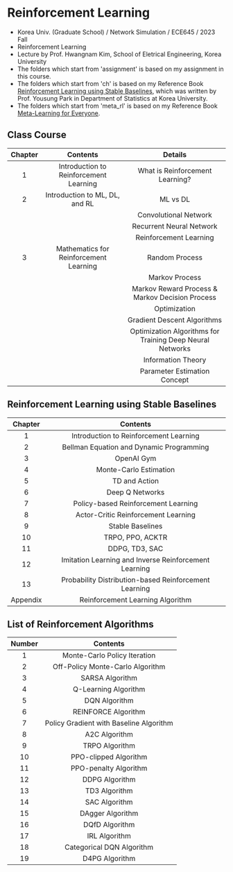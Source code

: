 # Reinforcement Learning
- Korea Univ. (Graduate School) / Network Simulation / ECE645 / 2023 Fall
- Reinforcement Learning
- Lecture by Prof. Hwangnam Kim, School of Eletrical Engineering, Korea University
- The folders which start from 'assignment' is based on my assignment in this course.
- The folders which start from 'ch' is based on my Reference Book [Reinforcement Learning using Stable Baselines](https://product.kyobobook.co.kr/detail/S000001762550), which was written by Prof. Yousung Park in Department of Statistics at Korea University.
- The folders which start from 'meta_rl' is based on my Reference Book [Meta-Learning for Everyone](https://github.com/dongminlee94/meta-learning-for-everyone).

## Class Course
|Chapter|Contents|Details|
|:------:|:-----:|:-----:|
|1|Introduction to Reinforcement Learning|What is Reinforcement Learning?|
|2|Introduction to ML, DL, and RL|ML vs DL|
|||Convolutional Network|
|||Recurrent Neural Network|
|||Reinforcement Learning|
|3|Mathematics for Reinforcement Learning|Random Process|
|||Markov Process|
|||Markov Reward Process & Markov Decision Process|
|||Optimization|
|||Gradient Descent Algorithms|
|||Optimization Algorithms for Training Deep Neural Networks|
|||Information Theory|
|||Parameter Estimation Concept|

## Reinforcement Learning using Stable Baselines
|Chapter|Contents|
|:------:|:-----:|
|1|Introduction to Reinforcement Learning|
|2|Bellman Equation and Dynamic Programming|
|3|OpenAI Gym|
|4|Monte-Carlo Estimation|
|5|TD and Action|
|6|Deep Q Networks|
|7|Policy-based Reinforcement Learning|
|8|Actor-Critic Reinforcement Learning|
|9|Stable Baselines|
|10|TRPO, PPO, ACKTR|
|11|DDPG, TD3, SAC|
|12|Imitation Learning and Inverse Reinforcement Learning|
|13|Probability Distribution-based Reinforcement Learning|
|Appendix|Reinforcement Learning Algorithm|

## List of Reinforcement Algorithms
|Number|Contents|
|:------:|:-----:|
|1|Monte-Carlo Policy Iteration|
|2|Off-Policy Monte-Carlo Algorithm|
|3|SARSA Algorithm|
|4|Q-Learning Algorithm|
|5|DQN Algorithm|
|6|REINFORCE Algorithm|
|7|Policy Gradient with Baseline Algorithm|
|8|A2C Algorithm|
|9|TRPO Algorithm|
|10|PPO-clipped Algorithm|
|11|PPO-penalty Algorithm|
|12|DDPG Algorithm|
|13|TD3 Algorithm|
|14|SAC Algorithm|
|15|DAgger Algorithm|
|16|DQfD Algorithm|
|17|IRL Algorithm|
|18|Categorical DQN Algorithm|
|19|D4PG Algorithm|
